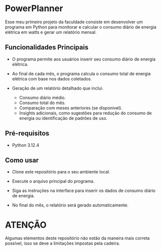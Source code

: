 # PowerPlanner
Esse meu primeiro projeto da faculdade consiste em desenvolver um programa em Python para monitorar e calcular o consumo diário de energia elétrica em watts e gerar um relatório mensal. 

## Funcionalidades Principais
- O programa permite aos usuários inserir seu consumo diário de energia elétrica.
  
- Ao final de cada mês, o programa calcula o consumo total de energia elétrica com base nos dados coletados.
  
- Geração de um relatório detalhado que inclui.
  - Consumo diário médio.
  - Consumo total do mês.
  - Comparação com meses anteriores (se disponível).
  - Insights adicionais, como sugestões para redução do consumo de energia ou identificação de padrões de uso.

## Pré-requisitos
- Python 3.12.4

## Como usar
- Clone este repositório para o seu ambiente local.

- Execute o arquivo principal do programa.

- Siga as instruções na interface para inserir os dados de consumo diário de energia.

- No final do mês, o relatório será gerado automaticamente.

# ATENÇÃO

Algumas elementos deste repositório não estão da maneira mais correta possível, isso se deve a limitações impostas pela cadeira. 

